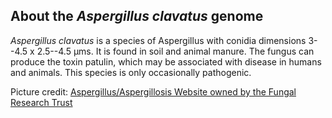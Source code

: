 About the *Aspergillus clavatus* genome
---------------------------------------

<div>

*Aspergillus clavatus* is a species of Aspergillus with conidia
dimensions 3--4.5 x 2.5--4.5 μms. It is found in soil and animal manure.
The fungus can produce the toxin patulin, which may be associated with
disease in humans and animals. This species is only occasionally
pathogenic.

</div>

Picture credit: [Aspergillus/Aspergillosis Website owned by the Fungal
Research Trust](http://www.aspergillus.org.uk)
